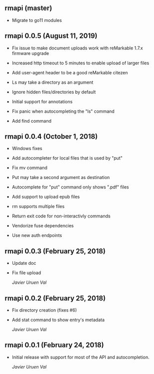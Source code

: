 ## rmapi (master)

* Migrate to go11 modules
## rmapi 0.0.5 (August 11, 2019)

* Fix issue to make document uploads work with reMarkable 1.7.x firmware upgrade

* Increased http timeout to 5 minutes to enable upload of larger files

* Add user-agent header to be a good reMarkable citezen

* Ls may take a directory as an argument

* Ignore hidden files/directories by default

* Initial support for annotations

* Fix panic when autocompleting the "ls" command

* Add find command

## rmapi 0.0.4 (October 1, 2018)

* Windows fixes

* Add autocompleter for local files that is used by "put"

* Fix mv command

* Put may take a second argument as destination

* Autocomplete for "put" command only shows ".pdf" files

* Add support to upload epub files

* rm supports multiple files

* Return exit code for non-interactivly commands

* Vendorize fuse dependencies

* Use new auth endpoints

## rmapi 0.0.3 (February 25, 2018)

* Update doc

* Fix file upload

   *Javier Uruen Val*

## rmapi 0.0.2 (February 25, 2018)

*  Fix directory creation (fixes #6)

*  Add stat command to show entry's metadata

   *Javier Uruen Val*

## rmapi 0.0.1 (February 24, 2018)

*   Initial release with support for most of the API and autocompletion.

    *Javier Uruen Val*
